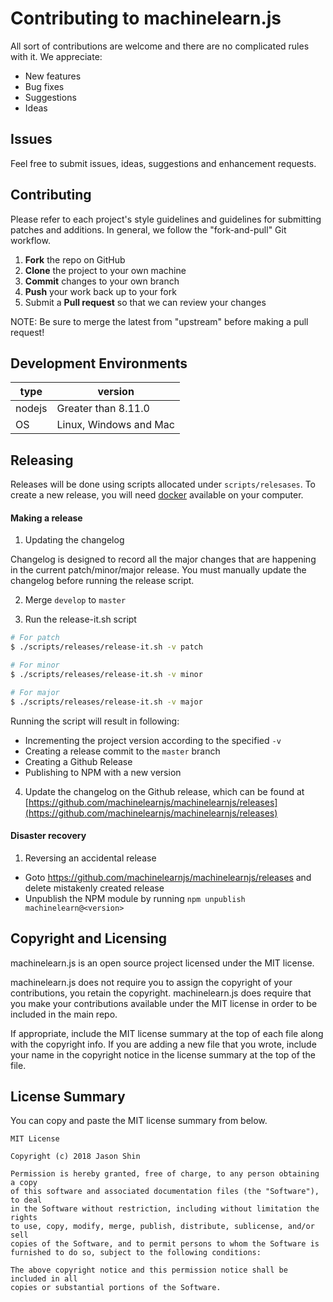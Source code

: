 # Contributing to machinelearn.js

All sort of contributions are welcome and there are no complicated rules with it.
We appreciate:

- New features
- Bug fixes
- Suggestions
- Ideas

## Issues

Feel free to submit issues, ideas, suggestions and enhancement requests.

## Contributing

Please refer to each project's style guidelines and guidelines for submitting patches and additions.
In general, we follow the "fork-and-pull" Git workflow.

1.  **Fork** the repo on GitHub
2.  **Clone** the project to your own machine
3.  **Commit** changes to your own branch
4.  **Push** your work back up to your fork
5.  Submit a **Pull request** so that we can review your changes

NOTE: Be sure to merge the latest from "upstream" before making a pull request!

## Development Environments

| type   | version                |
| ------ | ---------------------- |
| nodejs | Greater than 8.11.0    |
| OS     | Linux, Windows and Mac |

## Releasing

Releases will be done using scripts allocated under `scripts/relesases`. To create a new release, you will need
[docker](https://docs.docker.com/install/) available on your computer.

#### Making a release

1. Updating the changelog

Changelog is designed to record all the major changes that are happening in the current
patch/minor/major release. You must manually update the changelog before running the release script.

2. Merge `develop` to `master`

3. Run the release-it.sh script

```bash
# For patch
$ ./scripts/releases/release-it.sh -v patch

# For minor
$ ./scripts/releases/release-it.sh -v minor

# For major
$ ./scripts/releases/release-it.sh -v major
```

Running the script will result in following:

- Incrementing the project version according to the specified `-v`
- Creating a release commit to the `master` branch
- Creating a Github Release
- Publishing to NPM with a new version

4. Update the changelog on the Github release, which can be found at [https://github.com/machinelearnjs/machinelearnjs/releases](https://github.com/machinelearnjs/machinelearnjs/releases)

#### Disaster recovery

1. Reversing an accidental release

- Goto https://github.com/machinelearnjs/machinelearnjs/releases and delete mistakenly created release
- Unpublish the NPM module by running `npm unpublish machinelearn@<version>`

## Copyright and Licensing

machinelearn.js is an open source project licensed under the MIT license.

machinelearn.js does not require you to assign the copyright of your contributions, you retain the copyright.
machinelearn.js does require that you make your contributions available under the MIT license in order to be
included in the main repo.

If appropriate, include the MIT license summary at the top of each file along with the copyright info.
If you are adding a new file that you wrote, include your name in the copyright notice in the license
summary at the top of the file.

## License Summary

You can copy and paste the MIT license summary from below.

```
MIT License

Copyright (c) 2018 Jason Shin

Permission is hereby granted, free of charge, to any person obtaining a copy
of this software and associated documentation files (the "Software"), to deal
in the Software without restriction, including without limitation the rights
to use, copy, modify, merge, publish, distribute, sublicense, and/or sell
copies of the Software, and to permit persons to whom the Software is
furnished to do so, subject to the following conditions:

The above copyright notice and this permission notice shall be included in all
copies or substantial portions of the Software.
```
